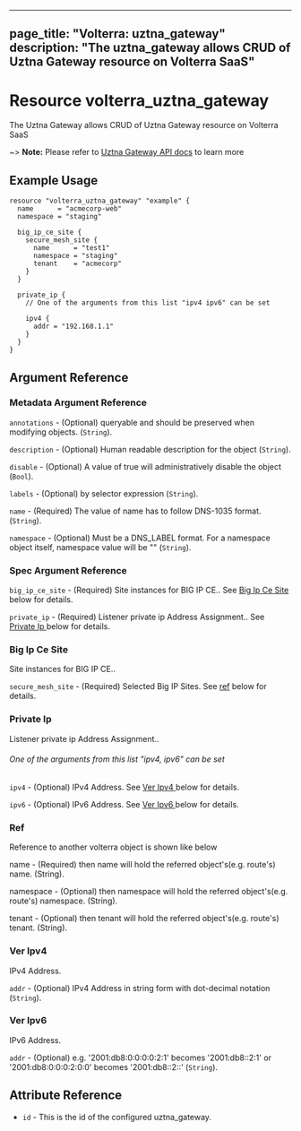











---
page_title: "Volterra: uztna_gateway"
description: "The uztna_gateway allows CRUD of Uztna Gateway  resource on Volterra SaaS"
---
# Resource volterra_uztna_gateway

The Uztna Gateway  allows CRUD of Uztna Gateway  resource on Volterra SaaS

~> **Note:** Please refer to [Uztna Gateway  API docs](https://docs.cloud.f5.com/docs-v2/api/uztna-gateway) to learn more

## Example Usage

```hcl
resource "volterra_uztna_gateway" "example" {
  name      = "acmecorp-web"
  namespace = "staging"

  big_ip_ce_site {
    secure_mesh_site {
      name      = "test1"
      namespace = "staging"
      tenant    = "acmecorp"
    }
  }

  private_ip {
    // One of the arguments from this list "ipv4 ipv6" can be set

    ipv4 {
      addr = "192.168.1.1"
    }
  }
}

```

## Argument Reference

### Metadata Argument Reference
`annotations` - (Optional) queryable and should be preserved when modifying objects. (`String`).


`description` - (Optional) Human readable description for the object (`String`).


`disable` - (Optional) A value of true will administratively disable the object (`Bool`).


`labels` - (Optional) by selector expression (`String`).


`name` - (Required) The value of name has to follow DNS-1035 format. (`String`).


`namespace` - (Optional) Must be a DNS_LABEL format. For a namespace object itself, namespace value will be "" (`String`).



### Spec Argument Reference

`big_ip_ce_site` - (Required) Site instances for BIG IP CE.. See [Big Ip Ce Site ](#big-ip-ce-site) below for details.




`private_ip` - (Required) Listener private ip Address Assignment.. See [Private Ip ](#private-ip) below for details.




		





		






### Big Ip Ce Site 

 Site instances for BIG IP CE..

`secure_mesh_site` - (Required) Selected Big IP Sites. See [ref](#ref) below for details.



### Private Ip 

 Listener private ip Address Assignment..




###### One of the arguments from this list "ipv4, ipv6" can be set

`ipv4` - (Optional) IPv4 Address. See [Ver Ipv4 ](#ver-ipv4) below for details.


`ipv6` - (Optional) IPv6 Address. See [Ver Ipv6 ](#ver-ipv6) below for details.




### Ref 


Reference to another volterra object is shown like below

name - (Required) then name will hold the referred object's(e.g. route's) name. (String).

namespace - (Optional) then namespace will hold the referred object's(e.g. route's) namespace. (String).

tenant - (Optional) then tenant will hold the referred object's(e.g. route's) tenant. (String).



### Ver Ipv4 

 IPv4 Address.

`addr` - (Optional) IPv4 Address in string form with dot-decimal notation (`String`).



### Ver Ipv6 

 IPv6 Address.

`addr` - (Optional) e.g. '2001:db8:0:0:0:0:2:1' becomes '2001:db8::2:1' or '2001:db8:0:0:0:2:0:0' becomes '2001:db8::2::' (`String`).



## Attribute Reference

* `id` - This is the id of the configured uztna_gateway.

